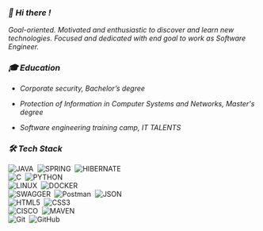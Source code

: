 ### *👋 Hi there !*

*Goal-oriented. Motivated and enthusiastic to discover and learn new technologies. Focused and dedicated
with end goal to work as Software Engineer.*

### *🎓 Education*

- *Corporate security, Bachelor’s degree*

- *Protection of Information in Computer Systems and Networks,
   Master's degree*

- *Software engineering training camp, IT TALENTS*

### *🛠 Tech Stack*

![JAVA](https://img.shields.io/badge/-Java-007396?logo=java&logoWidth=20)&nbsp;
![SPRING](https://img.shields.io/badge/-Spring-6DB33F?logo=spring&logoColor=white)&nbsp;
![HIBERNATE](https://img.shields.io/badge/-Hibernate-59666C?logo=swagger&logoColor=white)&nbsp;\
![C](https://img.shields.io/badge/-C-A8B9CC?logo=C&logoColor=black)&nbsp;
![PYTHON](https://img.shields.io/badge/-Python-3776AB?logo=Python&logoColor=white)&nbsp;\
![LINUX](https://img.shields.io/badge/-Linux-FCC624?logo=linux&logoColor=black)&nbsp;
![DOCKER](https://img.shields.io/badge/-Docker-2496ED?logo=Docker&logoColor=white)&nbsp;\
![SWAGGER](https://img.shields.io/badge/-Swagger-85EA2D?logo=swagger&logoColor=black)&nbsp;
![Postman](https://img.shields.io/badge/Postman-FF6C37?style=flat&logo=postman&logoColor=white)&nbsp;
![JSON](https://img.shields.io/badge/JSON-000000?style=flat&logo=json&logoColor=white)&nbsp;\
![HTML5](https://img.shields.io/badge/HTML5-E34F26?style=flat&logo=html5&logoColor=white)&nbsp;
![CSS3](https://img.shields.io/badge/CSS-1572B6?&style=flat&logo=css3&logoColor=white)&nbsp;\
![CISCO](https://img.shields.io/badge/-Cisco-1BA0D7?logo=Cisco&logoColor=white)&nbsp;
![MAVEN](https://img.shields.io/badge/-Apache%20Maven-C71A36?logo=apache-maven&logoColor=white)&nbsp;\
![Git](https://img.shields.io/badge/Git-F05032?style=flat&logo=git&logoColor=white)&nbsp;
![GitHub](https://img.shields.io/badge/GitHub-181717?style=flat&logo=github&logoColor=white)&nbsp;